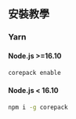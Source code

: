 ## 安裝教學

### Yarn

#### Node.js >=16.10

```bash
corepack enable
```

#### Node.js < 16.10

```bash
npm i -g corepack
```
